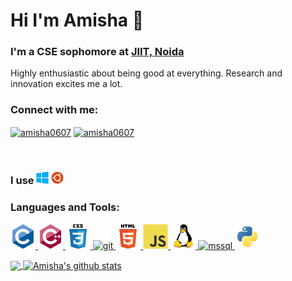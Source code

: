 # Hi I'm Amisha 👋 
### I'm a CSE sophomore at [JIIT, Noida](https://www.jiit.ac.in)

Highly enthusiastic about being good at everything. Research and innovation excites me a lot.

<!-- <a href="https://www.linkedin.com/in/amisha0607/">
  <img align="left" alt="Amisha's Linkdein" width="22px" src="https://cdn.jsdelivr.net/npm/simple-icons@v3/icons/linkedin.svg" />
</a>
<a href="https://github.com/AmiShaaaa">
  <img align="left" alt="Amisha's Github" width="22px" src="https://cdn.jsdelivr.net/npm/simple-icons@v3/icons/github.svg" />

<a href="https://www.instagram.com/__amisharma__/">
  <img align="left" alt="Amisha's Instagram" width="22px" src="https://cdn.jsdelivr.net/npm/simple-icons@v3/icons/instagram.svg" />
</a> -->
<h3 align="left">Connect with me:</h3>
<p align="left">
<a href="https://twitter.com/amisha0607" target="blank"><img align="center" src="https://raw.githubusercontent.com/rahuldkjain/github-profile-readme-generator/master/src/images/icons/Social/twitter.svg" alt="amisha0607" height="30" width="40" /></a>
<a href="https://linkedin.com/in/amisha0607" target="blank"><img align="center" src="https://raw.githubusercontent.com/rahuldkjain/github-profile-readme-generator/master/src/images/icons/Social/linked-in-alt.svg" alt="amisha0607" height="30" width="40" /></a>
</p>
</br>

### I use <img width="20" height="20" alt="Git" width="26px" src="https://github.com/Ujjwal-Shekhawat/Ujjwal-Shekhawat/blob/master/icons/windows8/windows8-original.svg" /> <img width="20" height="20" alt="Git" width="26px" src="https://github.com/Ujjwal-Shekhawat/Ujjwal-Shekhawat/blob/master/icons/ubuntu/ubuntu-plain.svg" />


### Languages and Tools:  

<p align="left"> <a href="https://www.cprogramming.com/" target="_blank"> <img src="https://raw.githubusercontent.com/devicons/devicon/master/icons/c/c-original.svg" alt="c" width="40" height="40"/> </a> <a href="https://www.w3schools.com/cpp/" target="_blank"> <img src="https://raw.githubusercontent.com/devicons/devicon/master/icons/cplusplus/cplusplus-original.svg" alt="cplusplus" width="40" height="40"/> </a> <a href="https://www.w3schools.com/css/" target="_blank"> <img src="https://raw.githubusercontent.com/devicons/devicon/master/icons/css3/css3-original-wordmark.svg" alt="css3" width="40" height="40"/> </a> <a href="https://git-scm.com/" target="_blank"> <img src="https://www.vectorlogo.zone/logos/git-scm/git-scm-icon.svg" alt="git" width="40" height="40"/> </a> <a href="https://www.w3.org/html/" target="_blank"> <img src="https://raw.githubusercontent.com/devicons/devicon/master/icons/html5/html5-original-wordmark.svg" alt="html5" width="40" height="40"/> </a> <a href="https://developer.mozilla.org/en-US/docs/Web/JavaScript" target="_blank"> <img src="https://raw.githubusercontent.com/devicons/devicon/master/icons/javascript/javascript-original.svg" alt="javascript" width="40" height="40"/> </a> <a href="https://www.linux.org/" target="_blank"> <img src="https://raw.githubusercontent.com/devicons/devicon/master/icons/linux/linux-original.svg" alt="linux" width="40" height="40"/> </a> <a href="https://www.microsoft.com/en-us/sql-server" target="_blank"> <img src="https://www.svgrepo.com/show/303229/microsoft-sql-server-logo.svg" alt="mssql" width="40" height="40"/> </a> <a href="https://www.python.org" target="_blank"> <img src="https://raw.githubusercontent.com/devicons/devicon/master/icons/python/python-original.svg" alt="python" width="40" height="40"/> </a> </p>


<a href="https://github.com/AmiShaaaa">
  <img align="center" src="https://github-readme-stats.vercel.app/api/top-langs/?username=AmiShaaaa&theme=tokyonight&hide_border=true" />
</a>
<a href="https://github.com/AmiShaaaa">
 <img align="center" src="https://github-readme-stats.vercel.app/api?username=AmiShaaaa&show_icons=true&theme=tokyonight&hide_border=true" alt="Amisha's github stats"/>
</a>

<div>
</div>

<div align="center">

</div>
